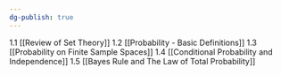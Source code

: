 ```yaml
---
dg-publish: true
---
```

1.1 [[Review of Set Theory]]
1.2 [[Probability - Basic Definitions]]
1.3 [[Probability on Finite Sample Spaces]]
1.4 [[Conditional Probability and Independence]]
1.5 [[Bayes Rule and The Law of Total Probability]]